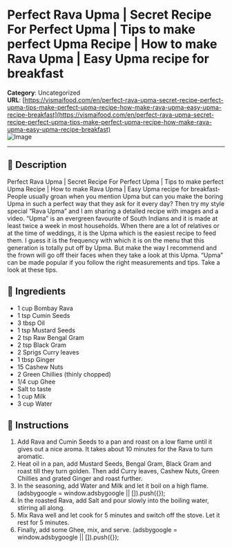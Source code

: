 # Perfect Rava Upma | Secret Recipe For Perfect Upma | Tips to make perfect Upma Recipe | How to make Rava Upma | Easy Upma recipe for breakfast

**Category**: Uncategorized  
**URL**: [https://vismaifood.com/en/perfect-rava-upma-secret-recipe-perfect-upma-tips-make-perfect-upma-recipe-how-make-rava-upma-easy-upma-recipe-breakfast](https://vismaifood.com/en/perfect-rava-upma-secret-recipe-perfect-upma-tips-make-perfect-upma-recipe-how-make-rava-upma-easy-upma-recipe-breakfast)  
![Image](https://vismaifood.com/storage/app/uploads/public/cd5/0f6/a62/thumb__1200_0_0_0_auto.jpg)

---

## 📝 Description
Perfect Rava Upma | Secret Recipe For Perfect Upma | Tips to make perfect Upma Recipe | How to make Rava Upma | Easy Upma recipe for breakfast- People usually groan when you mention Upma but can you make the boring Upma in such a perfect way that they ask for it every day? Then try my style special “Rava Upma” and I am sharing a detailed recipe with images and a video. “Upma” is an evergreen favourite of South Indians and it is made at least twice a week in most households. When there are a lot of relatives or at the time of weddings, it is the Upma which is the easiest recipe to feed them. I guess it is the frequency with which it is on the menu that this generation is totally put off by Upma. But make the way I recommend and the frown will go off their faces when they take a look at this Upma. “Upma” can be made popular if you follow the right measurements and tips. Take a look at these tips.



## 🧂 Ingredients
- 1 cup Bombay Rava
- 1 tsp Cumin Seeds
- 3 tbsp Oil
- 1 tsp Mustard Seeds
- 2 tsp Raw Bengal Gram
- 2 tsp Black Gram
- 2 Sprigs Curry leaves
- 1 tbsp Ginger
- 15 Cashew Nuts
- 2 Green Chillies (thinly chopped)
- 1/4 cup Ghee
- Salt to taste
- 1 cup Milk
- 3 cup Water

## 🍳 Instructions
1. Add Rava and Cumin Seeds to a pan and roast on a low flame until it gives out a nice aroma. It takes about 10 minutes for the Rava to turn aromatic.
2. Heat oil in a pan, add Mustard Seeds, Bengal Gram, Black Gram and roast till they turn golden. Then add Curry leaves, Cashew Nuts, Green Chillies and grated Ginger and roast further.
3. In the seasoning, add Water and Milk and let it boil on a high flame. (adsbygoogle = window.adsbygoogle || []).push({});
4. In the roasted Rava, add Salt and pour slowly into the boiling water, stirring all along.
5. Mix Rava well and let cook for 5 minutes and switch off the stove. Let it rest for 5 minutes.
6. Finally, add some Ghee, mix, and serve. (adsbygoogle = window.adsbygoogle || []).push({});


